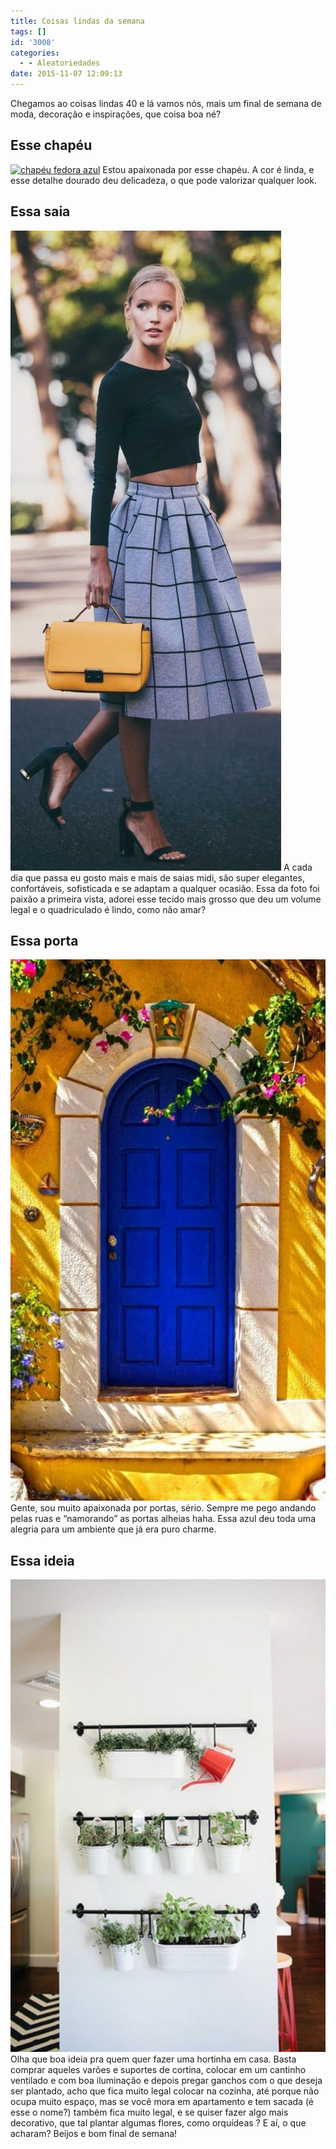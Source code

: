 ```yaml
---
title: Coisas lindas da semana
tags: []
id: '3008'
categories:
  - - Aleatoriedades
date: 2015-11-07 12:09:13
---
```


Chegamos ao coisas lindas 40 e lá vamos nós, mais um final de semana de moda, decoração e inspirações, que coisa boa né?

## Esse chapéu

[![chapéu fedora azul ](/wp-content/uploads/2015/11/chapéu-azul-marinho-fedora-683x1024.jpg)](/wp-content/uploads/2015/11/chapéu-azul-marinho-fedora.jpg) Estou apaixonada por esse chapéu. A cor é linda, e esse detalhe dourado deu delicadeza, o que pode valorizar qualquer look.

## Essa saia

[![saia midi cinza com xadrez](/wp-content/uploads/2015/11/saia-midi-cinza-433x1024.jpg)](/wp-content/uploads/2015/11/saia-midi-cinza.jpg) A cada dia que passa eu gosto mais e mais de saias midi, são super elegantes, confortáveis, sofisticada e se adaptam a qualquer ocasião. Essa da foto foi paixão a primeira vista, adorei esse tecido mais grosso que deu um volume legal e o quadriculado é lindo, como não amar?

## Essa porta

[![fachada - porta azul ](/wp-content/uploads/2015/11/porta-azul-596x1024.jpg)](/wp-content/uploads/2015/11/porta-azul.jpg) Gente, sou muito apaixonada por portas, sério. Sempre me pego andando pelas ruas e “namorando” as portas alheias haha. Essa azul deu toda uma alegria para um ambiente que já era puro charme.

## Essa ideia

[![jardim vertical - horta ](/wp-content/uploads/2015/11/suporte-para-plantas-na-parede-683x1024.jpg)](/wp-content/uploads/2015/11/suporte-para-plantas-na-parede.jpg) Olha que boa ideia pra quem quer fazer uma hortinha em casa. Basta comprar aqueles varões e suportes de cortina, colocar em um cantinho ventilado e com boa iluminação e depois pregar ganchos com o que deseja ser plantado, acho que fica muito legal colocar na cozinha, até porque não ocupa muito espaço, mas se você mora em apartamento e tem sacada (é esse o nome?) também fica muito legal, e se quiser fazer algo mais decorativo, que tal plantar algumas flores, como orquídeas ? E aí, o que acharam? Beijos e bom final de semana!
